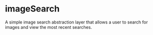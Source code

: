 # imageSearch

A simple image search abstraction layer that allows a user to search for images and view the most recent searches.
